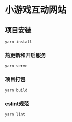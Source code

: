 # 小游戏互动网站

## 项目安装
```
yarn install
```

### 热更新和开启服务
```
yarn serve
```

### 项目打包
```
yarn build
```

### eslint规范
```
yarn lint
```

